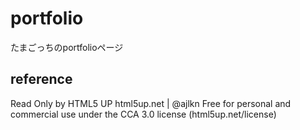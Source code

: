 # portfolio
たまごっちのportfolioページ
## reference
Read Only by HTML5 UP
html5up.net | @ajlkn
Free for personal and commercial use under the CCA 3.0 license (html5up.net/license)
